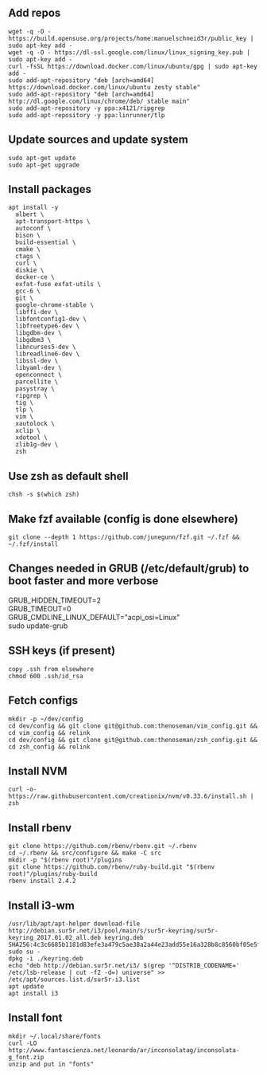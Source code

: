 ## Add repos
```
wget -q -O - https://build.opensuse.org/projects/home:manuelschneid3r/public_key | sudo apt-key add -  
wget -q -O - https://dl-ssl.google.com/linux/linux_signing_key.pub | sudo apt-key add -  
curl -fsSL https://download.docker.com/linux/ubuntu/gpg | sudo apt-key add -  
sudo add-apt-repository "deb [arch=amd64] https://download.docker.com/linux/ubuntu zesty stable"  
sudo add-apt-repository "deb [arch=amd64] http://dl.google.com/linux/chrome/deb/ stable main"  
sudo add-apt-repository -y ppa:x4121/ripgrep  
sudo add-apt-repository -y ppa:linrunner/tlp
```

## Update sources and update system
```
sudo apt-get update  
sudo apt-get upgrade
```

## Install packages
```
apt install -y  
  albert \  
  apt-transport-https \  
  autoconf \  
  bison \  
  build-essential \  
  cmake \  
  ctags \  
  curl \  
  diskie \  
  docker-ce \  
  exfat-fuse exfat-utils \  
  gcc-6 \  
  git \  
  google-chrome-stable \  
  libffi-dev \  
  libfontconfig1-dev \  
  libfreetype6-dev \  
  libgdbm-dev \  
  libgdbm3 \  
  libncurses5-dev \  
  libreadline6-dev \  
  libssl-dev \  
  libyaml-dev \  
  openconnect \  
  parcellite \  
  pasystray \  
  ripgrep \  
  tig \  
  tlp \  
  vim \  
  xautolock \  
  xclip \  
  xdotool \  
  zlib1g-dev \  
  zsh
```

## Use zsh as default shell
```
chsh -s $(which zsh)
```

## Make fzf available (config is done elsewhere)
```
git clone --depth 1 https://github.com/junegunn/fzf.git ~/.fzf && ~/.fzf/install
```

## Changes needed in GRUB (/etc/default/grub) to boot faster and more verbose
GRUB_HIDDEN_TIMEOUT=2  
GRUB_TIMEOUT=0  
GRUB_CMDLINE_LINUX_DEFAULT="acpi_osi=Linux"  
sudo update-grub  

## SSH keys (if present)
```
copy .ssh from elsewhere
chmod 600 .ssh/id_rsa 
```

## Fetch configs
```
mkdir -p ~/dev/config  
cd dev/config && git clone git@github.com:thenoseman/vim_config.git && cd vim_config && relink  
cd dev/config && git clone git@github.com:thenoseman/zsh_config.git && cd zsh_config && relink 
```

## Install NVM
```
curl -o- https://raw.githubusercontent.com/creationix/nvm/v0.33.6/install.sh | zsh
```

## Install rbenv
```
git clone https://github.com/rbenv/rbenv.git ~/.rbenv  
cd ~/.rbenv && src/configure && make -C src  
mkdir -p "$(rbenv root)"/plugins  
git clone https://github.com/rbenv/ruby-build.git "$(rbenv root)"/plugins/ruby-build  
rbenv install 2.4.2
```

## Install i3-wm
```
/usr/lib/apt/apt-helper download-file http://debian.sur5r.net/i3/pool/main/s/sur5r-keyring/sur5r-keyring_2017.01.02_all.deb keyring.deb SHA256:4c3c6685b1181d83efe3a479c5ae38a2a44e23add55e16a328b8c8560bf05e5f  
sudo su -  
dpkg -i ./keyring.deb  
echo "deb http://debian.sur5r.net/i3/ $(grep '^DISTRIB_CODENAME=' /etc/lsb-release | cut -f2 -d=) universe" >> /etc/apt/sources.list.d/sur5r-i3.list  
apt update  
apt install i3  
```

## Install font
```
mkdir ~/.local/share/fonts  
curl -LO http://www.fantascienza.net/leonardo/ar/inconsolatag/inconsolata-g_font.zip  
unzip and put in "fonts"  
```

